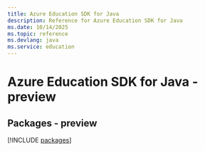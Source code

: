 ```yaml
---
title: Azure Education SDK for Java
description: Reference for Azure Education SDK for Java
ms.date: 10/14/2025
ms.topic: reference
ms.devlang: java
ms.service: education
---
```

# Azure Education SDK for Java - preview
## Packages - preview
[!INCLUDE [packages](education-index.md)]